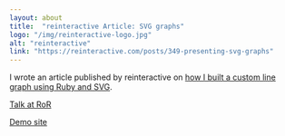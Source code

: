 ```yaml
---
layout: about
title:  "reinteractive Article: SVG graphs"
logo: "/img/reinteractive-logo.jpg"
alt: "reinteractive"
link: "https://reinteractive.com/posts/349-presenting-svg-graphs"
---
```


I wrote an article published by reinteractive on [how I built a custom line graph using Ruby and SVG](/publications/#reinteractive-svg-graphs-2018).

[Talk at RoR](/presentations/#presenting-svg)

[Demo site](/portfolio/#svg-graphs2018)
